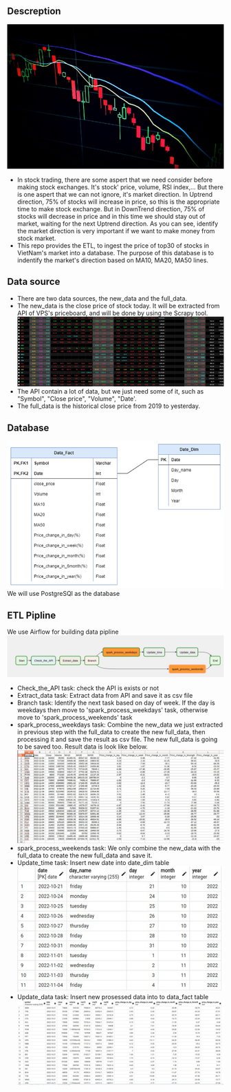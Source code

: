 ## Descreption
![Market](Image/Market.jpg)
* In stock trading, there are some aspert that we need consider before making stock exchanges. It's stock' price, volume, RSI index,... But there is one aspert that we can not ignore, it's market direction. In Uptrend direction, 75% of stocks will increase in price, so this is the appropriate time to make stock exchange. But in DownTrend direction, 75% of stocks will decrease in price and in this time we should stay out of market, waiting for the next Uptrend direction. As you can see, identify the market direction is very important if we want to make money from stock market.
* This repo provides the ETL, to ingest the price of top30 of stocks in VietNam's market into a database. The purpose of this database is to indentify the market's direction based on MA10, MA20, MA50 lines. 
## Data source
* There are two data sources, the new_data and the full_data. 
* The new_data is the close price of stock today. It will be extracted from API of VPS's priceboard, and will be done by using the Scrapy tool.
![Data_source](Image/priceboard.jpg)
* The API contain a lot of data, but we just need some of it, such as "Symbol", "Close price", "Volume", "Date'.
* The full_data is the historical close price from 2019 to yesterday. 
## Database
![Database](Image/Database.png)
We will use PostgreSQl as the database
## ETL Pipline
We use Airflow for building data pipline
![DAG](Image/Dag.jpg)
* Check_the_API task: check the API is exists or not
* Extract_data task: Extract data from API and save it as csv file
* Branch task: Identify the next task based on day of week. If the day is weekdays then move to 'spark_process_weekdays' task, otherwise move to 'spark_process_weekends' task
* spark_process_weekdays task: Combine the new_data we just extracted in previous step with the full_data to create the new full_data, then processing it and save the result as csv file. The new full_data is going to be saved too. Result data is look like below.
![processed_data](Image/processed_data.jpg)
* spark_process_weekends task: We only combine the new_data with the full_data to create the new full_data and save it.
* Update_time task: Insert new date into date_dim table
![Date_Dim](Image/Date_Dim.jpg)
* Update_data task: Insert new prosessed data into to data_fact table
![Data_Fact](Image/Data_Fact.jpg)
 

